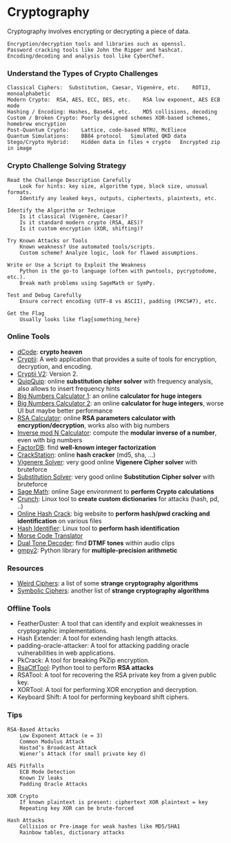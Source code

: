 # Cryptography
  Cryptography involves encrypting or decrypting a piece of data.

    Encryption/decryption tools and libraries such as openssl.
    Password cracking tools like John the Ripper and hashcat.
    Encoding/decoding and analysis tool like CyberChef.

### Understand the Types of Crypto Challenges

    Classical Ciphers:	Substitution, Caesar, Vigenère, etc.	ROT13, monoalphabetic
    Modern Crypto:	RSA, AES, ECC, DES, etc.	RSA low exponent, AES ECB mode
    Hashing / Encoding:	Hashes, Base64, etc.	MD5 collisions, decoding
    Custom / Broken Crypto:	Poorly designed schemes	XOR-based schemes, homebrew encryption
    Post-Quantum Crypto:	Lattice, code-based	NTRU, McEliece
    Quantum Simulations:	BB84 protocol	Simulated QKD data
    Stego/Crypto Hybrid:	Hidden data in files + crypto	Encrypted zip in image

### Crypto Challenge Solving Strategy

    Read the Challenge Description Carefully
        Look for hints: key size, algorithm type, block size, unusual formats.
        Identify any leaked keys, outputs, ciphertexts, plaintexts, etc.
    
    Identify the Algorithm or Technique
        Is it classical (Vigenère, Caesar)?
        Is it standard modern crypto (RSA, AES)?
        Is it custom encryption (XOR, shifting)?
    
    Try Known Attacks or Tools
        Known weakness? Use automated tools/scripts.
        Custom scheme? Analyze logic, look for flawed assumptions.
    
    Write or Use a Script to Exploit the Weakness
        Python is the go-to language (often with pwntools, pycryptodome, etc.).
        Break math problems using SageMath or SymPy.
    
    Test and Debug Carefully
        Ensure correct encoding (UTF-8 vs ASCII), padding (PKCS#7), etc.
    
    Get the Flag
        Usually looks like flag{something_here}

### Online Tools
- [dCode](https://www.dcode.fr): **crypto heaven**
- [Cryptii](https://cryptii.com): A web application that provides a suite of tools for encryption, decryption, and encoding.
- [Cryptii V2](https://cryptii.com): Version 2.
- [QuipQuip](https://quipqiup.com/): online **substitution cipher solver** with frequency analysis, also allows to insert frequency hints
- [Big Numbers Calculator 1](http://www.javascripter.net/math/calculators/100digitbigintcalculator.htm): an online **calculator for huge integers**
- [Big Numbers Calculator 2](https://defuse.ca/big-number-calculator.htm): an online **calculator for huge integers**, worse UI but maybe better performance
- [RSA Calculator](https://www.cryptool.org/en/cto/highlights/rsa-step-by-step): online **RSA parameters calculator with encryption/decryption**, works also with big numbers 
- [Inverse mod N Calculator](https://www.dcode.fr/modular-inverse): compute the **modular inverse of a number**, even with big numbers
- [FactorDB](http://factordb.com/): find **well-known integer factorization**
- [CrackStation](https://crackstation.net/): online **hash cracker** (md5, sha, ...)
- [Vigenere Solver](https://www.guballa.de/vigenere-solver): very good online **Vigenere Cipher solver** with bruteforce
- [Substitution Solver](https://www.guballa.de/substitution-solver): very good online **Substitution Cipher solver** with bruteforce
- [Sage Math](https://sagecell.sagemath.org/): online Sage environment to **perform Crypto calculations**
- [Crunch](https://tools.kali.org/password-attacks/crunch): Linux tool to **create custom dictionaries** for attacks (hash, pd, ..)
- [Online Hash Crack](https://www.onlinehashcrack.com/): big website to **perform hash/pwd cracking and identification** on various files
- [Hash Identifier](https://tools.kali.org/password-attacks/hash-identifier): Linux tool to **perform hash identification**
- [Morse Code Translator](https://morsecode.world/international/translator.html)
- [Dual Tone Decoder](http://dialabc.com/sound/detect/): find **DTMF tones** within audio clips
- [gmpy2](https://gmpy2.readthedocs.io/en/latest/intro.html): Python library for **multiple-precision arithmetic**

### Resources
- [Weird Ciphers](http://www.quadibloc.com/crypto/intro.htm): a list of some **strange cryptography algorithms**
- [Symbolic Ciphers](https://www.dcode.fr/symbols-ciphers): another list of **strange cryptography algorithms**

### Offline Tools
- FeatherDuster: A tool that can identify and exploit weaknesses in cryptographic implementations.
- Hash Extender: A tool for extending hash length attacks.
- padding-oracle-attacker: A tool for attacking padding oracle vulnerabilities in web applications.
- PkCrack: A tool for breaking PkZip encryption.
- [RsaCtfTool](https://github.com/Ganapati/RsaCtfTool): Python tool to perform **RSA attacks**
- RSATool: A tool for recovering the RSA private key from a given public key.
- XORTool: A tool for performing XOR encryption and decryption.
- Keyboard Shift: A tool for performing keyboard shift ciphers.


### Tips

    RSA-Based Attacks
        Low Exponent Attack (e = 3)
        Common Modulus Attack
        Hastad’s Broadcast Attack
        Wiener’s Attack (for small private key d)
    
    AES Pitfalls
        ECB Mode Detection
        Known IV leaks
        Padding Oracle Attacks
    
    XOR Crypto
        If known plaintext is present: ciphertext XOR plaintext = key
        Repeating key XOR can be brute-forced
    
    Hash Attacks
        Collision or Pre-image for weak hashes like MD5/SHA1
        Rainbow tables, dictionary attacks
